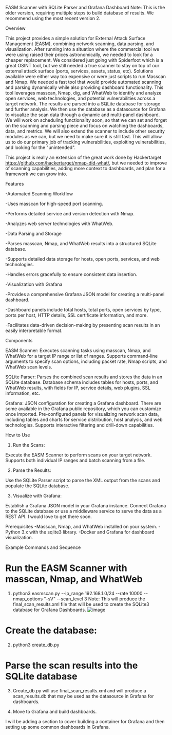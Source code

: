 EASM Scanner with SQLite Parser and Grafana Dashboard
Note: This is the older version, requiring multiple steps to build database of results. We recommend using the most recent version 2.

Overview

This project provides a simple solution for External Attack Surface Management (EASM), combining network scanning, data parsing, and visualization. After running into a situation where the commercial tool we were using raised their prices astronomically, we needed to look for a cheaper replacement. We considered just going with Spiderfoot which is a great OSINT tool, but we still needed a true scanner to stay on top of our external attack surface (ports, services, assets, status, etc). Solutions available were either way too expensive or were just scripts to run Masscan and Nmap. We needed a fast tool that would provide automated scanning and parsing dynamically while also providing dashboard functionality. This tool leverages masscan, Nmap, dig, and WhatWeb to identify and analyze open services, web technologies, and potential vulnerabilities across a target network. The results are parsed into a SQLite database for storage and further analysis. We then use the database as a datasource for Grafana to visualize the scan data through a dynamic and multi-panel dashboard. We will work on scheduling functionality soon, so that we can set and forget on the scanning and parsing piece and focus on watching the dashboards, data, and metrics. We will also extend the scanner to include other security modules as we can, but we need to make sure it is still fast. This will allow us to do our primary job of tracking vulnerabilities, exploiting vulnerabilities, and looking for the "unintended".

This project is really an extension of the great work done by Hackertarget https://github.com/hackertarget/nmap-did-what/, but we needed to improve of scanning capabilities, adding more context to dashboards, and plan for a framework we can grow into.

Features

-Automated Scanning Workflow

-Uses masscan for high-speed port scanning.

-Performs detailed service and version detection with Nmap.

-Analyzes web server technologies with WhatWeb.

-Data Parsing and Storage

-Parses masscan, Nmap, and WhatWeb results into a structured SQLite database.

-Supports detailed data storage for hosts, open ports, services, and web technologies.

-Handles errors gracefully to ensure consistent data insertion.

-Visualization with Grafana

-Provides a comprehensive Grafana JSON model for creating a multi-panel dashboard.

-Dashboard panels include total hosts, total ports, open services by type, ports per host, HTTP details, SSL certificate information, and more.

-Facilitates data-driven decision-making by presenting scan results in an easily interpretable format.

Components

EASM Scanner:
Executes scanning tasks using masscan, Nmap, and WhatWeb for a target IP range or list of ranges.
Supports command-line arguments to specify scan options, including packet rate, Nmap scripts, and WhatWeb scan levels.

SQLite Parser:
Parses the combined scan results and stores the data in an SQLite database.
Database schema includes tables for hosts, ports, and WhatWeb results, with fields for IP, service details, web plugins, SSL information, etc.

Grafana:
JSON configuration for creating a Grafana dashboard. There are some available in the Grafana public repository, which you can customize once imported.
Pre-configured panels for visualizing network scan data, including tables and charts for service distribution, host analysis, and web technologies.
Supports interactive filtering and drill-down capabilities.

How to Use

1. Run the Scans:

Execute the EASM Scanner to perform scans on your target network.
Supports both individual IP ranges and batch scanning from a file.

2. Parse the Results:

Use the SQLite Parser script to parse the XML output from the scans and populate the SQLite database. 

3. Visualize with Grafana:

Establish a Grafana JSON model in your Grafana instance.
Connect Grafana to the SQLite database or use a middleware service to serve the data as a REST API. I would love to get there soon.

Prerequisites
-Masscan, Nmap, and WhatWeb installed on your system.
-Python 3.x with the sqlite3 library.
-Docker and Grafana for dashboard visualization.

Example Commands and Sequence

# Run the EASM Scanner with masscan, Nmap, and WhatWeb
1. python3 easmscan.py --ip_range 192.168.1.0/24 --rate 10000 --nmap_options "-sV" --scan_level 3
Note: This will produce the final_scan_results.xml file that will be used to create the SQLite3 database for Grafana Dashboards.
![image](https://github.com/user-attachments/assets/8244884d-3d11-4367-a085-6112be42ae8d)

# Create the database:
2. python3 create_db.py

# Parse the scan results into the SQLite database
3. Create_db.py will use final_scan_results.xml and will produce a scan_results.db that may be used as the datasource in Grafana for dashboards.

4. Move to Grafana and build dashboards.


I will be adding a section to cover building a container for Grafana and then setting up some common dashboards in Grafana.
